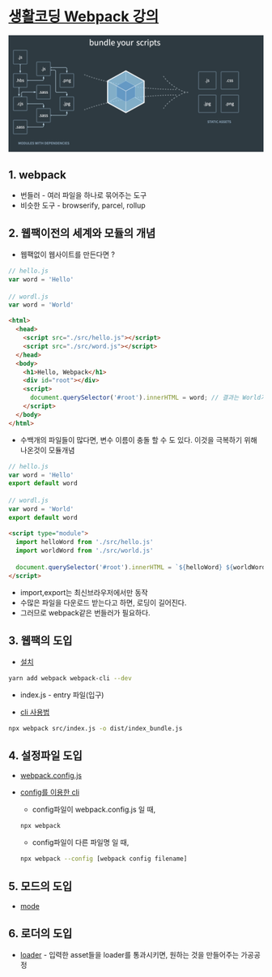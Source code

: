 # [생활코딩 Webpack 강의](https://www.youtube.com/playlist?list=PLuHgQVnccGMChcT9IKopFDoAIoTA-03DA)

![webpack](./assets/webpack.png)

## 1. webpack

* 번들러 - 여러 파일을 하나로 묶어주는 도구
* 비슷한 도구 - browserify, parcel, rollup

## 2. 웹팩이전의 세계와 모듈의 개념

* 웹팩없이 웹사이트를 만든다면 ?
```javascript
// hello.js
var word = 'Hello'

// wordl.js
var word = 'World'
```

```html
<html>
  <head>
    <script src="./src/hello.js"></script>
    <script src="./src/word.js"></script>
  </head>
  <body>
    <h1>Hello, Webpack</h1>
    <div id="root"></div>
    <script>
      document.querySelector('#root').innerHTML = word; // 결과는 World가 나옴
    </script>
  </body>
</html>
```

* 수백개의 파일들이 많다면, 변수 이름이 충돌 할 수 도 있다. 이것을 극복하기 위해 나온것이 모듈개념

```javascript
// hello.js
var word = 'Hello'
export default word

// wordl.js
var word = 'World'
export default word
```

```html
<script type="module">
  import helloWord from './src/hello.js'
  import worldWord from './src/world.js'

  document.querySelector('#root').innerHTML = `${helloWord} ${worldWord}`
</script>
```

* import,export는 최신브라우저에서만 동작
* 수많은 파일을 다운로드 받는다고 하면, 로딩이 길어진다.
* 그러므로 webpack같은 번들러가 필요하다.

## 3. 웹팩의 도입

* [설치](https://webpack.js.org/guides/getting-started/#basic-setup)
```bash
yarn add webpack webpack-cli --dev
```

* index.js - entry 파일(입구)

* [cli 사용법](https://webpack.js.org/api/cli/#usage-without-configuration-file)
```bash
npx webpack src/index.js -o dist/index_bundle.js
```

## 4. 설정파일 도입

* [webpack.config.js](https://webpack.js.org/configuration/#options)

* [config를 이용한 cli](https://webpack.js.org/api/cli/#configuration-options)
  * config파일이 webpack.config.js 일 때,
  ```bash
  npx webpack
  ```

  * config파일이 다른 파일명 일 때,
  ```bash
  npx webpack --config [webpack config filename]
  ```

## 5. 모드의 도입

* [mode](https://webpack.js.org/configuration/mode/)

## 6. 로더의 도입

* [loader](https://webpack.js.org/concepts/#loaders) - 입력한 asset들을 loader를 통과시키면, 원하는 것을 만들어주는 가공공정